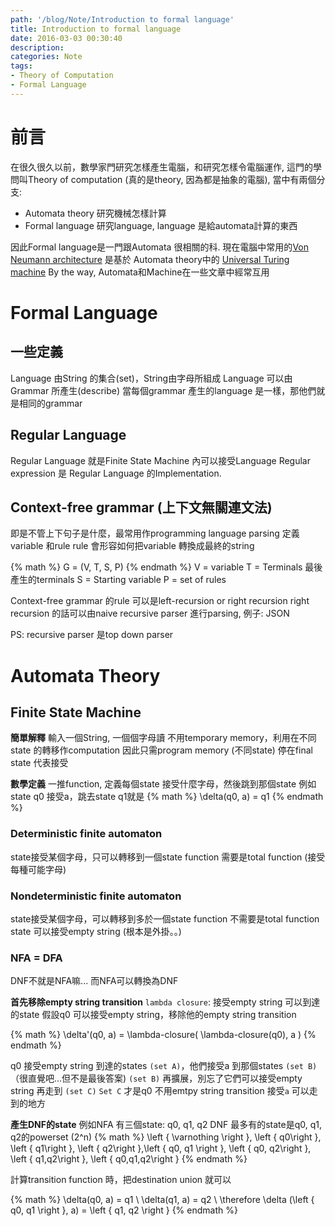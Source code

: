```yaml
---
path: '/blog/Note/Introduction to formal language'
title: Introduction to formal language
date: 2016-03-03 00:30:40
description:
categories: Note
tags:
- Theory of Computation
- Formal Language
---
```


# 前言
在很久很久以前，數學家門研究怎樣產生電腦，和研究怎樣令電腦運作, 這門的學問叫Theory of computation (真的是theory, 因為都是抽象的電腦), 當中有兩個分支:
- Automata theory 研究機械怎樣計算
- Formal language 研究language, language 是給automata計算的東西

因此Formal language是一門跟Automata 很相關的科. 現在電腦中常用的[Von Neumann architecture](https://en.wikipedia.org/wiki/Von_Neumann_architecture) 是基於 Automata theory中的 [Universal Turing machine](https://en.wikipedia.org/wiki/Universal_Turing_machine)
By the way, Automata和Machine在一些文章中經常互用


# Formal Language

## 一些定義

Language 由String 的集合(set)，String由字母所組成
Language 可以由Grammar 所產生(describe)
當每個grammar 產生的language 是一樣，那他們就是相同的grammar


## Regular Language

Regular Language 就是Finite State Machine 內可以接受Language
Regular expression 是 Regular Language 的Implementation.

## Context-free grammar (上下文無關連文法)
即是不管上下句子是什麼，最常用作programming language parsing
定義variable 和rule
rule 會形容如何把variable 轉換成最終的string

{% math %}
G = (V, T, S, P)
{% endmath %}
V = variable 
T = Terminals 最後產生的terminals
S = Starting variable
P = set of rules

Context-free grammar 的rule 可以是left-recursion or right recursion
right recursion 的話可以由naive recursive parser 進行parsing, 例子: JSON

PS: recursive parser 是top down parser

# Automata Theory

## Finite State Machine
**簡單解釋**
輸入一個String, 一個個字母讀
不用temporary memory，利用在不同state 的轉移作computation
因此只需program memory (不同state)
停在final state 代表接受

**數學定義**
一推function, 定義每個state 接受什麼字母，然後跳到那個state
例如state q0 接受a，跳去state q1就是
{% math %}
\delta(q0, a) = q1
{% endmath %}

### Deterministic finite automaton
state接受某個字母，只可以轉移到一個state
function 需要是total function (接受每種可能字母)

### Nondeterministic finite automaton
state接受某個字母，可以轉移到多於一個state
function 不需要是total function
state 可以接受empty string (根本是外掛。。)

### NFA = DFA
DNF不就是NFA嘛...
而NFA可以轉換為DNF

**首先移除empty string transition**
`lambda closure`: 接受empty string 可以到達的state
假設q0 可以接受empty string，移除他的empty string transition

{% math %}
\delta'(q0, a) = \lambda-closure( \lambda-closure(q0), a )
{% endmath %}

q0 接受empty string 到達的states `(set A)`，他們接受a 到那個states `(set B)` （很直覺吧...但不是最後答案)
`(set B)` 再擴展，別忘了它們可以接受empty string 再走到 `(set C)`
`Set C` 才是q0 不用emtpy string transition 接受`a` 可以走到的地方

**產生DNF的state**
例如NFA 有三個state: q0, q1, q2
DNF 最多有的state是q0, q1, q2的powerset (2^n)
{% math %}
\left \{  \varnothing \right \}, \left \{  q0\right \}, \left \{  q1\right \}, \left \{  q2\right \},\left \{  q0, q1 \right \}, \left \{  q0, q2\right \}, \left \{  q1,q2\right \}, \left \{  q0,q1,q2\right \}
{% endmath %}

計算transition function 時，把destination union 就可以

{% math %}
\delta(q0, a) = q1 \\
\delta(q1, a) = q2 \\
\therefore \delta (\left \{  q0, q1 \right \}, a) = \left \{ q1, q2 \right \}
{% endmath %}